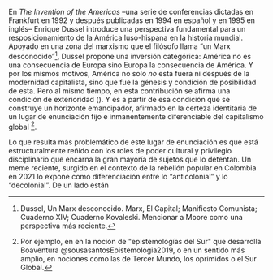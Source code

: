En _The Invention of the Americas_ –una serie de conferencias dictadas en Frankfurt en 1992 y después publicadas en 1994 en español y en 1995 en inglés– Enrique Dussel introduce una perspectiva fundamental para un resposicionamiento de la América luso-hispana en la historia mundial. Apoyado en una zona del marxismo que el filósofo llama “un Marx desconocido”[^1], Dussel propone una inversión categórica: América no es una consecuencia de Europa sino Europa la consecuencia de América. Y por los mismos motivos, América no solo _no_ está fuera ni después de la modernidad capitalista, sino que fue la génesis y condición de posibilidad de esta.  Pero al mismo tiempo, en esta contribución se afirma una condición de exterioridad (). Y es a partir de esa condición que se construye un horizonte emancipador, afirmado en la certeza identitaria de un lugar de enunciación fijo e inmanentemente diferenciable del capitalismo global [^2]. 

Lo que resulta más problemático de este lugar de enunciación es que está estructuralmente reñido con los roles de poder cultural y privilegio disciplinario que encarna la gran mayoría de sujetos que lo detentan. Un meme reciente, surgido en el contexto de la rebelión popular en Colombia en 2021 lo expone como diferenciación entre lo “anticolonial” y lo “decolonial”. De un lado están   



[^1]: Dussel, Un Marx desconocido. Marx, El Capital; Manifiesto Comunista; Cuaderno XIV; Cuaderno Kovaleski. Mencionar a Moore como una perspectiva más reciente.

[^2]: Por ejemplo, en en la noción de "epistemologías del Sur" que desarrolla Boaventura @sousasantosEpistemologia2019, o en un sentido más amplio, en nociones como las de Tercer Mundo, los oprimidos o el Sur Global.